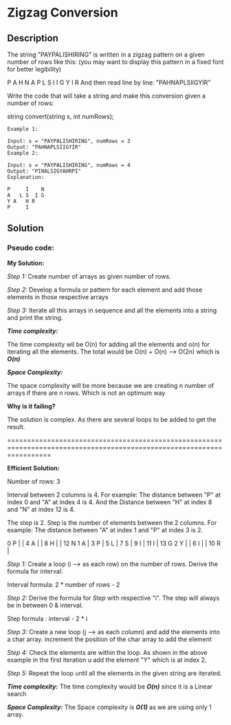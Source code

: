 # Zigzag Conversion 

## Description

The string "PAYPALISHIRING" is written in a zigzag pattern on a given number of rows like this: (you may want to display this pattern in a fixed font for better legibility)

P   A   H   N
A P L S I I G
Y   I   R
And then read line by line: "PAHNAPLSIIGYIR"

Write the code that will take a string and make this conversion given a number of rows:

string convert(string s, int numRows);

```
Example 1:

Input: s = "PAYPALISHIRING", numRows = 3
Output: "PAHNAPLSIIGYIR"
Example 2:

Input: s = "PAYPALISHIRING", numRows = 4
Output: "PINALSIGYAHRPI"
Explanation:

P     I    N
A   L S  I G
Y A   H R
P     I

```

## Solution

### Pseudo code:

**My Solution:**

_Step 1:_ Create number of arrays as given number of rows.

_Step 2:_ Develop a formula or pattern for each element and add those elements in those respective arrays

_Step 3:_ Iterate all this arrays in sequence and all the elements into a string and print the string.

**_Time complexity:_**  

The time complexity wil be O(n) for adding all the elements and o(n) for iterating all the elements. The total would be O(n) + O(n) --> O(2n) 
which is _**O(n)**_

**_Space Complexity:_** 

The space complexity will be more because we are creating n number of arrays if there are n rows. Which is not an optimum way

**Why is it failing?**

The solution is complex. As there are several loops to be added to get the result. 

=======================================================================================================================

**Efficient Solution:**

Number of rows: 3

Interval between 2 columns is 4. For example: The distance between "P" at index 0 and "A" at index 4 is 4. And the Distance between
"H" at index 8 and "N" at index 12 is 4.

The step is 2. Step is the number of elements between the 2 columns. For example: The distance between "A" at index 1 and "P" at index 3 is 2.

0 P  |     | 4 A  |     | 8 H   |      | 12 N
1 A  | 3 P | 5 L  | 7 S | 9 I   | 11 I | 13 G
2 Y  |     | 6 I  |     | 10 R  |

_Step 1:_ Create a loop (i --> as each row) on the number of rows. Derive the formula for interval.

Interval formula: 2 * number of rows - 2

_Step 2:_  Derive the formula for _Step_ with respective "i". The step will always be in between 0 & interval.

Step formula : interval - 2 * i 

_Step 3:_ Create a new loop (j --> as each column) and add the elements into a char array. increment the position of the char array to add the element

_Step 4:_ Check the elements are within the loop. As shown in the above example in the first iteration u add the element "Y" which is at index 2. 

_Step 5:_ Repeat the loop until all the elements in the given string are iterated.

**_Time complexity:_**  The time complexity would be **_O(n)_** since it is a Linear search

**_Space Complexity:_** The Space complexity is **_O(1)_** as we are using only 1 array.
